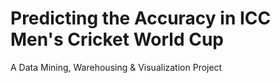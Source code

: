 # Predicting the Accuracy in ICC Men's Cricket World Cup
A Data Mining, Warehousing & Visualization Project
